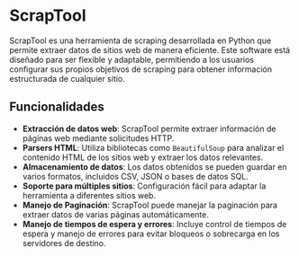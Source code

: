 # ScrapTool

ScrapTool es una herramienta de scraping desarrollada en Python que permite extraer datos de sitios web de manera eficiente. Este software está diseñado para ser flexible y adaptable, permitiendo a los usuarios configurar sus propios objetivos de scraping para obtener información estructurada de cualquier sitio.

## Funcionalidades

- **Extracción de datos web**: ScrapTool permite extraer información de páginas web mediante solicitudes HTTP.
- **Parsers HTML**: Utiliza bibliotecas como `BeautifulSoup` para analizar el contenido HTML de los sitios web y extraer los datos relevantes.
- **Almacenamiento de datos**: Los datos obtenidos se pueden guardar en varios formatos, incluidos CSV, JSON o bases de datos SQL.
- **Soporte para múltiples sitios**: Configuración fácil para adaptar la herramienta a diferentes sitios web.
- **Manejo de Paginación**: ScrapTool puede manejar la paginación para extraer datos de varias páginas automáticamente.
- **Manejo de tiempos de espera y errores**: Incluye control de tiempos de espera y manejo de errores para evitar bloqueos o sobrecarga en los servidores de destino.

